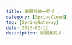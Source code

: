 ```yaml
---
title: 微服务统一网关
category: [SpringCloud]
tag: [SpringGateway]
date: 2023-02-12
description: 微服务网关
---
```


